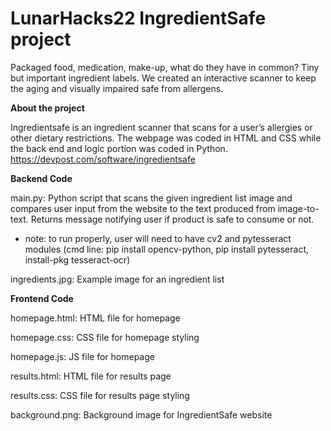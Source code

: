 # LunarHacks22 IngredientSafe project

Packaged food, medication, make-up, what do they have in common? Tiny but important ingredient labels. We created an interactive scanner to keep the aging and visually impaired safe from allergens.

**About the project**

Ingredientsafe is an ingredient scanner that scans for a user’s allergies or other dietary restrictions. The webpage was coded in HTML and CSS while the back end and logic portion was coded in Python. https://devpost.com/software/ingredientsafe

**Backend Code**

main.py: Python script that scans the given ingredient list image and compares user input from the website to the text produced from image-to-text. Returns message notifying user if product is safe to consume or not.
- note: to run properly, user will need to have cv2 and pytesseract modules (cmd line: pip install opencv-python, pip install pytesseract, install-pkg tesseract-ocr)

ingredients.jpg: Example image for an ingredient list

**Frontend Code**

homepage.html: HTML file for homepage

homepage.css: CSS file for homepage styling

homepage.js: JS file for homepage

results.html: HTML file for results page

results.css: CSS file for results page styling

background.png: Background image for IngredientSafe website
